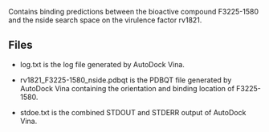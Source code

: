 Contains binding predictions between the bioactive compound F3225-1580 and the nside search space on the virulence factor rv1821.

## Files

- log.txt is the log file generated by AutoDock Vina.

- rv1821_F3225-1580_nside.pdbqt is the PDBQT file generated by AutoDock Vina containing the orientation and binding location of F3225-1580.

- stdoe.txt is the combined STDOUT and STDERR output of AutoDock Vina.

